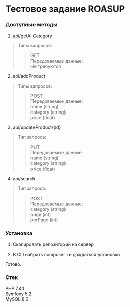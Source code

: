 # Тестовое задание ROASUP #

### Доступные методы ###

1. api/getAllCategory

>Типы запросов:  
>>GET  
>Передоваемые данные:  
>>Не требуются  

2. api/addProduct

>Типы запросов:  
>>POST  
>Передоваемые данные:  
>>name (string)  
>>category (string)  
>>price (float)  

3. api/updateProduct/{id}

>Тип запроса:  
>>PUT  
>Передоваемые данные:  
>>name (string)  
>>category (string)  
>>price (float)  

4. api/search

>Тип запроса:  
>>POST  
>Передоваемые данные:  
>>category (string)  
>>page (int)  
>>perPage (int)  

### Установка ###

1. Скапировать репозиторий на сервер

2. В CLI набрать composer i и дождаться установки

Готово.

### Стек ###

PHP 7.4.1  
Symfony 5.2  
MySQL 8.0
